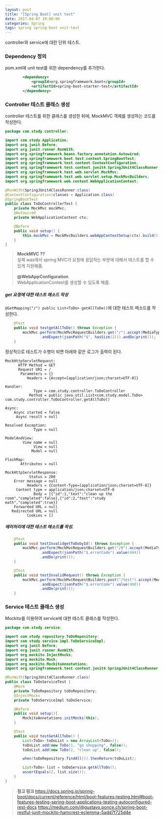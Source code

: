 ```yaml
---
layout: post
title: "[Spring Boot] unit test"
date: 2017-04-07 19:00:00
categories: Spring
tags: spring spring-boot unit-test
---
```


controller와 service에 대한 단위 테스트.

### Dependency 정의
pom.xml에 unit test를 위한 dependency를 추가한다.
```xml
        <dependency>
            <groupId>org.springframework.boot</groupId>
            <artifactId>spring-boot-starter-test</artifactId>
        </dependency>
```

### Controller 테스트 클래스 생성
controller 테스트를 위한 클래스를 생성한 뒤에, MockMVC 객체를 생성하는 코드를 작성한다.
```java
package com.study.controller;

import com.study.Application;
import org.junit.Before;
import org.junit.runner.RunWith;
import org.springframework.beans.factory.annotation.Autowired;
import org.springframework.boot.test.context.SpringBootTest;
import org.springframework.test.context.ContextConfiguration;
import org.springframework.test.context.junit4.SpringJUnit4ClassRunner;
import org.springframework.test.web.servlet.MockMvc;
import org.springframework.test.web.servlet.setup.MockMvcBuilders;
import org.springframework.web.context.WebApplicationContext;

@RunWith(SpringJUnit4ClassRunner.class)
@ContextConfiguration(classes = Application.class)
@SpringBootTest
public class ToDoControllerTest {
    private MockMvc mockMvc;
    @Autowired
    private WebApplicationContext ctx;

    @Before
    public void setup() {
        this.mockMvc = MockMvcBuilders.webAppContextSetup(ctx).build();
    }
}
```

> **MockMVC ??**<br/>
> 실제 was에서 spring MVC가 요청에 응답하는 부분에 대해서 테스트를 할 수 있게 지원해줌.
> <br/><br/>
> **@WebAppConfiguration** <br/>
> WebApplicationContext를 생성할 수 있도록 해줌.


##### get 요청에 대한 테스트 메소드 작성
`@GetMapping("/") public List<ToDo> getAllToDo()`에 대한 테스트 메소드를 작성한다.
```java
    @Test
    public void testgetAllToDo() throws Exception {
        mockMvc.perform(MockMvcRequestBuilders.get("/").accept(MediaType.APPLICATION_JSON))
                .andExpect(jsonPath("$", hasSize(2))).andDo(print());
    }
```

정상적으로 테스트가 수행이 되면 아래와 같은 로그가 출력이 된다.
```
MockHttpServletRequest:
      HTTP Method = GET
      Request URI = /
       Parameters = {}
          Headers = {Accept=[application/json;charset=UTF-8]}

Handler:
             Type = com.study.controller.ToDoController
           Method = public java.util.List<com.study.model.ToDo> com.study.controller.ToDoController.getAllToDo()

Async:
    Async started = false
     Async result = null

Resolved Exception:
             Type = null

ModelAndView:
        View name = null
             View = null
            Model = null

FlashMap:
       Attributes = null

MockHttpServletResponse:
           Status = 200
    Error message = null
          Headers = {Content-Type=[application/json;charset=UTF-8]}
     Content type = application/json;charset=UTF-8
             Body = [{"id":1,"text":"clean up the room","completed":false},{"id":2,"text":"study math","completed":true}]
    Forwarded URL = null
   Redirected URL = null
          Cookies = []
```

##### 에러처리에 대한 테스트 메소드를 작성.
```java
    @Test
    public void testInvalidgetToDobyId() throws Exception {
        mockMvc.perform(MockMvcRequestBuilders.get("/0").accept(MediaType.APPLICATION_JSON_UTF8))
                .andExpect(jsonPath("$.errorCode").value(404))
                .andDo(print());
    }

    @Test
    public void testInvalidRequest() throws Exception {
        mockMvc.perform(MockMvcRequestBuilders.post("/test").accept(MediaType.APPLICATION_JSON_UTF8))
                .andExpect(jsonPath("$.errorCode").value(400))
                .andDo(print());
    }
```

### Service 테스트 클래스 생성
Mockito를 이용하여 service에 대한 테스트 클래스를 작성한다. 
```java
package com.study.service;

import com.study.repository.ToDoRepository;
import com.study.service.impl.ToDoServiceImpl;
import org.junit.Before;
import org.junit.runner.RunWith;
import org.mockito.InjectMocks;
import org.mockito.Mock;
import org.mockito.MockitoAnnotations;
import org.springframework.test.context.junit4.SpringJUnit4ClassRunner;

@RunWith(SpringJUnit4ClassRunner.class)
public class ToDoServiceTest {
    @Mock
    private ToDoRepository toDoRepository;
    @InjectMocks
    private ToDoServiceImpl toDoService;

    @Before
    public void setup(){
        MockitoAnnotations.initMocks(this);
    }

    @Test
    public void testGetAllToDo() {
        List<ToDo> toDoList = new ArrayList<ToDo>();
        toDoList.add(new ToDo(1, "go shopping", false));
        toDoList.add(new ToDo(2, "clean up", false));

        when(toDoRepository.findAll()).thenReturn(toDoList);

        List<ToDo> list = toDoService.getAllToDo();
        assertEquals(2, list.size());
    }
}
```


> **참고 링크**
>  https://docs.spring.io/spring-boot/docs/current/reference/html/boot-features-testing.html#boot-features-testing-spring-boot-applications-testing-autoconfigured-rest-docs
> https://medium.com/@gustavo.ponce.ch/spring-boot-restful-junit-mockito-hamcrest-eclemma-5add7f725d4e
